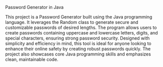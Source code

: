 Password Generator in Java



This project is a Password Generator built using the Java programming language. It leverages the Random class to generate secure and customizable passwords of desired lengths. The program allows users to create passwords containing uppercase and lowercase letters, digits, and special characters, ensuring strong password security. Designed with simplicity and efficiency in mind, this tool is ideal for anyone looking to enhance their online safety by creating robust passwords quickly. The project also showcases core Java programming skills and emphasizes clean, maintainable code.





